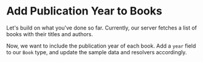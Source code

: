 # Add Publication Year to Books

Let's build on what you've done so far. Currently, our server fetches a list of books with their titles and authors.

Now, we want to include the publication year of each book. Add a `year` field to our `Book` type, and update the sample data and resolvers accordingly.